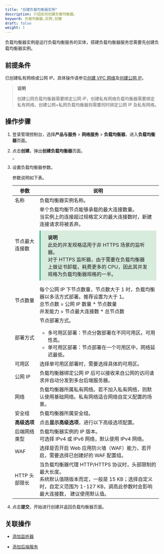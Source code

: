 ```yaml
---
title: "创建负载均衡器实例"
description: 介绍如何创建负载均衡器。
keyword: 负载均衡器,实例,创建
draft: false
weight: 1
---
```


负载均衡器实例是运行负载均衡服务的实体，搭建负载均衡器服务您需要先创建负载均衡器实例。

## 前提条件

已创建私有网络或公网 IP。具体操作请参见[创建 VPC 网络](/network/vpc/manual/vpcnet/10_create_vpc/)及[创建公网 IP](/network/eip/manual/ipv4/outband_ipv4/#申请外部绑定的-ipv4-公网-ip)。

> **说明**
>
> 创建公网负载均衡器需要绑定公网 IP，创建私有网络负载均衡器需要绑定私有网络，创建公网+私网负载均衡器则需要同时绑定公网 IP 及私有网络。

## 操作步骤

1. 登录管理控制台，选择**产品与服务** > **网络服务** > **负载均衡器**，进入**负载均衡器**页面。

2. 点击**创建**，弹出**创建负载均衡器**页面。

   <img src="../../../_images/create_lb.png" style="zoom:40%;" />

3. 设置负载均衡器参数。

   参数说明如下表。

   | 参数           | 说明                                                         |
   | -------------- | ------------------------------------------------------------ |
   | 名称           | 负载均衡器实例名称。                                         |
   | 节点最大连接数 | 单个负载均衡节点能够承载的最大连接数量。<br>当实例上的连接超过规格定义的最大连接数时，新建连接请求将被丢弃。<div style="background-color: #D8ECDE; padding: 10px 24px; margin: 10px 0; border-left: 3px solid #00a971;"><b>说明</b><br/>此处的并发规格适用于非 HTTPS 场景的监听器。<br/>对于 HTTPS 监听器，由于需要在负载均衡器上做证书卸载，耗费更多的 CPU，因此其并发规格为负载均衡器规格的一半。</div> |
   | 节点数量       | 每个公网 IP 下节点数量，节点数大于 1 时，负载均衡器以多活方式部署。推荐设置为大于 1。<br/>总节点数 = 公网 IP 数量 * 节点数量<br/>并发能力 = 节点最大连接数 * 总节点数 |
   | 部署方式       | 节点部署方式。  <ul><li>多可用区部署：节点分散部署在不同可用区。可用性高。 </li><li>单可用区部署：节点部署在一个可用区中，网络延迟最低。</li></ul> |
   | 可用区         | 选择单可用区部署时，需要选择具体的可用区。                   |
   | 公网 IP        | 负载均衡器绑定公网 IP 后可以接收来自公网的访问请求并自动分发到多台后端服务器。 |
   | 网络           | 负载均衡器所属私有网络。若不加入私有网络，则默认使用基础网络。私有网络适合网络自定义配置的场景。 |
   | 安全组         | 负载均衡器所属安全组。                                       |
   | **高级选项**   | 点击**显示高级选项**，进行以下高级选项配置。                 |
   | 后端网络类型   | 负载均衡器实例的 IP 版本。<br/>可选择 IPv4 或 IPv6 网络，默认使用 IPv4 网络。 |
   | WAF            | 选择是否开启 Web 应用防火墙（WAF）能力，若开启，需要选择已创建好的 WAF 配置组。 |
   | HTTP 头部限长  | 当负载均衡器代理 HTTP/HTTPS 协议时，头部限制的最大长度。<br/>系统默认值随版本而定，一般是 15 KB；选择自定义时，自定义范围为 1-127 KB，调高此参数时会影响最大连接数， 建议使用默认值。 |

   

4. 点击**提交**，开始进行创建并返回负载均衡器页面。

## 关联操作

- [添加监听器](/network/loadbalancer/manual/monitor/create_http_monitor/)

- [添加后端服务](/network/loadbalancer/manual/backends/manage/)

